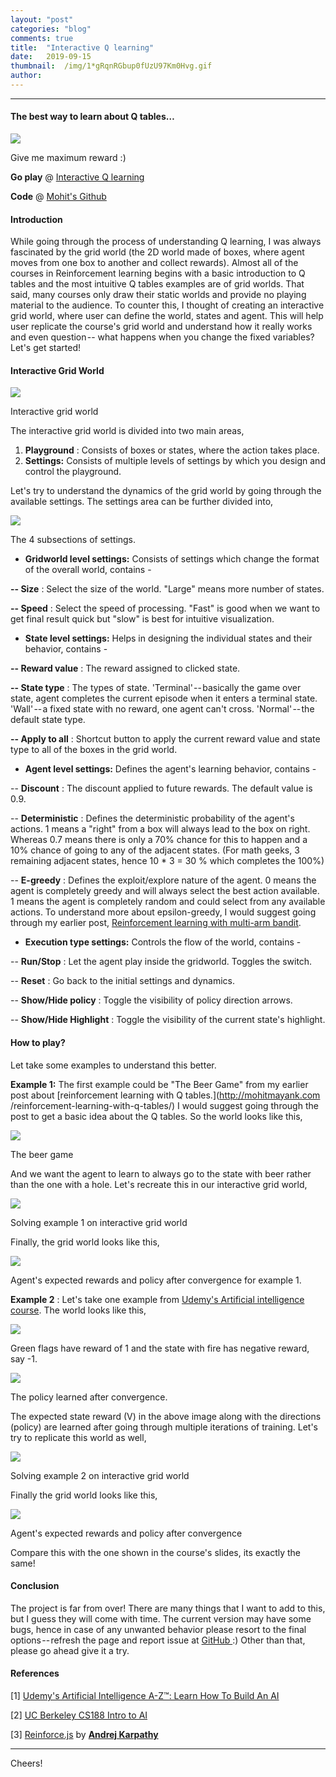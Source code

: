 ```yaml
---
layout:	"post"
categories:	"blog"
comments: true
title:	"Interactive Q learning"
date:	2019-09-15
thumbnail:	/img/1*gRqnRGbup0fUzU97Km0Hvg.gif
author:	
---
```


* * *

#### The best way to learn about Q tables…

![](/img/1*gRqnRGbup0fUzU97Km0Hvg.gif)

Give me maximum reward :)

 **Go play** @ [Interactive Q
learning](http://mohitmayank.com/interactive_q_learning/q_learning.html)

 **Code** @ [Mohit's
Github](https://github.com/imohitmayank/interactive_q_learning)

#### Introduction

While going through the process of understanding Q learning, I was always
fascinated by the grid world (the 2D world made of boxes, where agent moves
from one box to another and collect rewards). Almost all of the courses in
Reinforcement learning begins with a basic introduction to Q tables and the
most intuitive Q tables examples are of grid worlds. That said, many courses
only draw their static worlds and provide no playing material to the audience.
To counter this, I thought of creating an interactive grid world, where user
can define the world, states and agent. This will help user replicate the
course's grid world and understand how it really works and even question --
what happens when you change the fixed variables? Let's get started!

#### Interactive Grid World

![](/img/1*INSxrgijm3xUgavs-eFbBg.png)

Interactive grid world

The interactive grid world is divided into two main areas,

  1.  **Playground** : Consists of boxes or states, where the action takes place.
  2.  **Settings:** Consists of multiple levels of settings by which you design and control the playground.

Let's try to understand the dynamics of the grid world by going through the
available settings. The settings area can be further divided into,

![](/img/1*o7BBwWBkuXEVPiuTxJxukg.png)

The 4 subsections of settings.

  *  **Gridworld level settings:** Consists of settings which change the format of the overall world, contains -

 **-- Size** : Select the size of the world. "Large" means more number of
states.

 **-- Speed** : Select the speed of processing. "Fast" is good when we want to
get final result quick but "slow" is best for intuitive visualization.

  *  **State level settings:** Helps in designing the individual states and their behavior, contains -

 **-- Reward value** : The reward assigned to clicked state.

 **-- State type** : The types of state. 'Terminal' -- basically the game over
state, agent completes the current episode when it enters a terminal state.
'Wall' -- a fixed state with no reward, one agent can't cross. 'Normal' -- the
default state type.

 **-- Apply to all** : Shortcut button to apply the current reward value and
state type to all of the boxes in the grid world.

  *  **Agent level settings:** Defines the agent's learning behavior, contains -

-- **Discount** : The discount applied to future rewards. The default value is
0.9.

-- **Deterministic** : Defines the deterministic probability of the agent's
actions. 1 means a "right" from a box will always lead to the box on right.
Whereas 0.7 means there is only a 70% chance for this to happen and a 10%
chance of going to any of the adjacent states. (For math geeks, 3 remaining
adjacent states, hence 10 * 3 = 30 % which completes the 100%)

-- **E-greedy** : Defines the exploit/explore nature of the agent. 0 means the
agent is completely greedy and will always select the best action available. 1
means the agent is completely random and could select from any available
actions. To understand more about epsilon-greedy, I would suggest going
through my earlier post, [Reinforcement learning with multi-arm
bandit](http://mohitmayank.com/reinforcement-learning-with-multi-arm-bandit/).

  *  **Execution type settings:** Controls the flow of the world, contains -

-- **Run/Stop** : Let the agent play inside the gridworld. Toggles the switch.

-- **Reset** : Go back to the initial settings and dynamics.

-- **Show/Hide policy** : Toggle the visibility of policy direction arrows.

-- **Show/Hide Highlight** : Toggle the visibility of the current state's
highlight.

#### How to play?

Let take some examples to understand this better.

 **Example 1:** The first example could be "The Beer Game" from my earlier
post about [reinforcement learning with Q tables.](http://mohitmayank.com
/reinforcement-learning-with-q-tables/) I would suggest going through the post
to get a basic idea about the Q tables. So the world looks like this,

![](/img/1*ar3k67CSv0GrDo9z1IuqvQ.png)

The beer game

And we want the agent to learn to always go to the state with beer rather than
the one with a hole. Let's recreate this in our interactive grid world,

![](/img/1*fr3fzda26xqdXQtRgBq4lw.gif)

Solving example 1 on interactive grid world

Finally, the grid world looks like this,

![](/img/1*ipcUtAPHQOB6QN1LnruFCA.png)

Agent's expected rewards and policy after convergence for example 1.

 **Example 2** : Let's take one example from [Udemy's Artificial intelligence
course](https://www.udemy.com/artificial-intelligence-az/). The world looks
like this,

![](/img/1*91Plm2qb9BKWy6PnpCpkHw.png)

Green flags have reward of 1 and the state with fire has negative reward, say
-1.

![](/img/1*8DYL0yHVz2LXCex_N4FLUg.png)

The policy learned after convergence.

The expected state reward (V) in the above image along with the directions
(policy) are learned after going through multiple iterations of training.
Let's try to replicate this world as well,

![](/img/1*6o8fN-TY9_VzOamPQvm3VQ.gif)

Solving example 2 on interactive grid world

Finally the grid world looks like this,

![](/img/1*n3kZG2wy-t1RORZc3Mkb2Q.png)

Agent's expected rewards and policy after convergence

Compare this with the one shown in the course's slides, its exactly the same!

#### Conclusion

The project is far from over! There are many things that I want to add to
this, but I guess they will come with time. The current version may have some
bugs, hence in case of any unwanted behavior please resort to the final
options -- refresh the page and report issue at [GitHub
](https://github.com/imohitmayank/interactive_q_learning):) Other than that,
please go ahead give it a try.

#### References

[1] [Udemy's Artificial Intelligence A-Z™: Learn How To Build An
AI](https://www.udemy.com/artificial-intelligence-az/)

[2] [UC Berkeley CS188 Intro to AI](http://ai.berkeley.edu/reinforcement.html)

[3]
[Reinforce.js](https://cs.stanford.edu/people/karpathy/reinforcejs/gridworld_dp.html)
by [**Andrej Karpathy**](https://twitter.com/karpathy)

* * *

Cheers!

